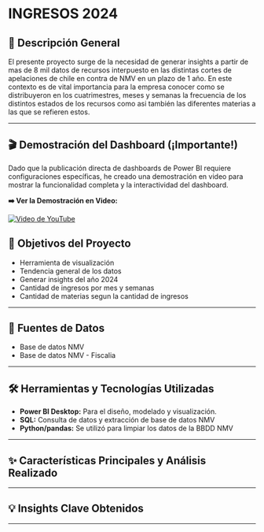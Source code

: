 
# **INGRESOS 2024**



## 📝 Descripción General

El presente proyecto surge de la necesidad de generar insights a partir de mas de 8 mil datos de recursos interpuesto en las distintas cortes de apelaciones de chile en contra de NMV en un plazo de 1 año. En este contexto es de vital importancia para la empresa conocer como se distribuyeron en los cuatrimestres, meses y semanas la  frecuencia de los distintos estados de los recursos como asi también las diferentes materias a las que se refieren estos.

---

## 🎬 Demostración del Dashboard (¡Importante!)

Dado que la publicación directa de dashboards de Power BI requiere configuraciones específicas, he creado una demostración en video para mostrar la funcionalidad completa y la interactividad del dashboard.

**➡️ Ver la Demostración en Video:**


[![Video de YouTube](https://img.youtube.com/vi/8qkbmnr5jCk/0.jpg)](https://youtu.be/8qkbmnr5jCk)



## 🎯 Objetivos del Proyecto

* Herramienta de visualización
* Tendencia general de los datos
* Generar insights del año 2024
* Cantidad de ingresos por  mes y semanas
* Cantidad de materias segun la cantidad de ingresos
  
---

## 💾 Fuentes de Datos

* Base de datos NMV
* Base de datos NMV - Fiscalia


---

## 🛠️ Herramientas y Tecnologías Utilizadas

* **Power BI Desktop:** Para el diseño, modelado y visualización.
* **SQL:** Consulta de datos y extracción de base de datos NMV
* **Python/pandas:** Se utilizó para limpiar los datos de la BBDD NMV

---

## ✨ Características Principales y Análisis Realizado

---

## 💡 Insights Clave Obtenidos


---

